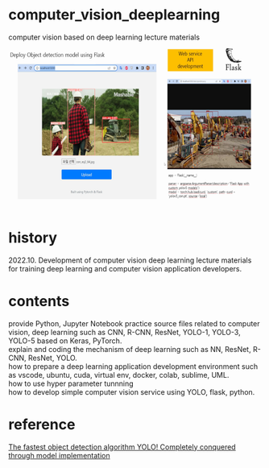 # computer_vision_deeplearning
computer vision based on deep learning lecture materials </br>
<center><img height="300" src="https://github.com/mac999/computer_vision_deeplearning/blob/main/app_example.PNG"/></center></br>

# history
2022.10. Development of computer vision deep learning lecture materials for training deep learning and computer vision application developers.</br>

# contents
provide Python, Jupyter Notebook practice source files related to computer vision, deep learning such as CNN, R-CNN, ResNet, YOLO-1, YOLO-3, YOLO-5 based on Keras, PyTorch.</br>
explain and coding the mechanism of deep learning such as NN, ResNet, R-CNN, ResNet, YOLO.</br> 
how to prepare a deep learning application development environment such as vscode, ubuntu, cuda, virtual env, docker, colab, sublime, UML.</br>
how to use hyper parameter tunnning</br> 
how to develop simple computer vision service using YOLO, flask, python.</br>

# reference
[The fastest object detection algorithm YOLO! Completely conquered through model implementation](https://fastcampus.co.kr/data_online_yolo)


